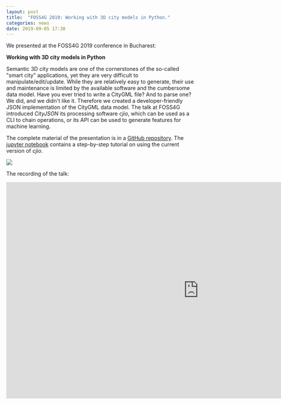 ```yaml
---
layout: post
title:  "FOSS4G 2019: Working with 3D city models in Python."
categories: news
date: 2019-09-05 17:30
---
```


We presented at the FOSS4G 2019 conference in Bucharest:

**Working with 3D city models in Python**

Semantic 3D city models are one of the cornerstones of the so-called "smart city" applications, yet they are very difficult to manipulate/edit/update. While they are relatively easy to generate, their use and maintenance is limited by the available software and the cumbersome data model. Have you ever tried to write a CityGML file? And to parse one? We did, and we didn't like it. Therefore we created a developer-friendly JSON implementation of the CityGML data model. The talk at FOSS4G introduced *CityJSON* its processing software *cjio*, which can be used as a CLI to chain operations, or its API can be used to generate features for machine learning.

The complete material of the presentation is in a [GitHub repository](https://github.com/balazsdukai/foss4g2019). The [jupyter notebook](https://nbviewer.jupyter.org/github/balazsdukai/foss4g2019/blob/gh-pages/cjio_tutorial.ipynb) contains a step-by-step tutorial on using the current version of *cjio*.

<a href="https://nbviewer.jupyter.org/github/balazsdukai/foss4g2019/blob/gh-pages/cjio_tutorial.ipynb"><img src="{{ site.baseurl }}/img/2019/foss4g_cjio.png"/></a>

The recording of the talk:

<iframe width="1024" height="576" src="https://media.ccc.de/v/bucharest-26-working-with-3d-city-models-in-python/oembed" frameborder="0" allowfullscreen></iframe>
